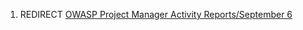 1.  REDIRECT [OWASP Project Manager Activity Reports/September
    6](OWASP_Project_Manager_Activity_Reports/September_6 "wikilink")